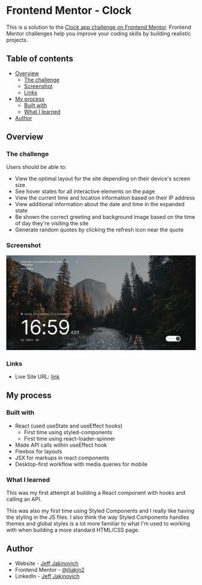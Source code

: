 # Frontend Mentor - Clock

This is a solution to the [Clock app challenge on Frontend Mentor](https://www.frontendmentor.io/challenges/clock-app-LMFaxFwrM). Frontend Mentor challenges help you improve your coding skills by building realistic projects.

## Table of contents

- [Overview](#overview)
  - [The challenge](#the-challenge)
  - [Screenshot](#screenshot)
  - [Links](#links)
- [My process](#my-process)
  - [Built with](#built-with)
  - [What I learned](#what-i-learned)
- [Author](#author)

## Overview

### The challenge

Users should be able to:

- View the optimal layout for the site depending on their device's screen size
- See hover states for all interactive elements on the page
- View the current time and location information based on their IP address
- View additional information about the date and time in the expanded state
- Be shown the correct greeting and background image based on the time of day they're visiting the site
- Generate random quotes by clicking the refresh icon near the quote

### Screenshot

![Screenshot](./src/assets/screenshot.png)

### Links

- Live Site URL: [link](https://clock-neon-ten.vercel.app/)

## My process

### Built with

- React (used useState and useEffect hooks)
  - First time using styled-components
  - First time using react-loader-spinner
- Made API calls within useEffect hook
- Flexbox for layouts
- JSX for markups in react components
- Desktop-first workflow with media queries for mobile

### What I learned

This was my first attempt at building a React component with hooks and calling an API.

This was also my first time using Styled Components and I really like having the styling in the JS files. I also think the way Styled Components handles themes and global styles is a lot more familiar to what I'm used to working with when building a more standard HTML/CSS page.

## Author

- Website - [Jeff Jakinovich](http://jeffjakinovich.com/)
- Frontend Mentor - [@jljakin2](https://www.frontendmentor.io/profile/jljakin2)
- LinkedIn - [Jeff Jakinovich](https://www.linkedin.com/in/jeff-jakinovich-b6b14943/)
